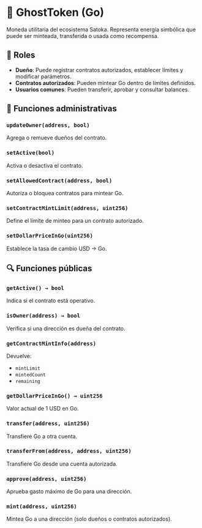 # 👻 GhostToken (Go)

Moneda utilitaria del ecosistema Satoka. Representa energía simbólica que puede ser minteada, transferida o usada como recompensa.

## 🔐 Roles

- **Dueño**: Puede registrar contratos autorizados, establecer límites y modificar parámetros.
- **Contratos autorizados**: Pueden mintear Go dentro de límites definidos.
- **Usuarios comunes**: Pueden transferir, aprobar y consultar balances.

## 🧩 Funciones administrativas

### `updateOwner(address, bool)`
Agrega o remueve dueños del contrato.

### `setActive(bool)`
Activa o desactiva el contrato.

### `setAllowedContract(address, bool)`
Autoriza o bloquea contratos para mintear Go.

### `setContractMintLimit(address, uint256)`
Define el límite de minteo para un contrato autorizado.

### `setDollarPriceInGo(uint256)`
Establece la tasa de cambio USD → Go.

## 🔍 Funciones públicas

### `getActive() → bool`
Indica si el contrato está operativo.

### `isOwner(address) → bool`
Verifica si una dirección es dueña del contrato.

### `getContractMintInfo(address)`
Devuelve:
- `mintLimit`
- `mintedCount`
- `remaining`

### `getDollarPriceInGo() → uint256`
Valor actual de 1 USD en Go.

### `transfer(address, uint256)`
Transfiere Go a otra cuenta.

### `transferFrom(address, address, uint256)`
Transfiere Go desde una cuenta autorizada.

### `approve(address, uint256)`
Aprueba gasto máximo de Go para una dirección.

### `mint(address, uint256)`
Mintea Go a una dirección (solo dueños o contratos autorizados).
